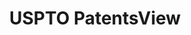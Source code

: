 ---
bigquery: https://console.cloud.google.com/bigquery?p=patents-public-data&d=patentsview&page=dataset
citation: Attribution should be given to PatentsView for use, distribution, or derivative
  works.
code: https://github.com/CSSIP-AIR/PatentsView-Code-Snippets/
contributors: USPTO
cost: None
description: 'PatentsView includes US patent data including raw data (summaries, applications,
  pregrant applications), disambugations of inventors and assignees, and inventor
  gender estimates.  Also foreign priority data, # of figures and sheets, and government
  interest statements.'
documentation: https://patentsview.org/query/builder-faqs
last_edit: 04/10/2022, 03:01:04
location: https://patentsview.org/
maintained_by: USPTO
record_creation_timestamp: 12/2/2020 17:20:46
schema_fields:
- lname
- organization_id
- category_id
- latlong
- number
- subclass
- lapse_of_patent
- term_grant
- country
- num_figures
- disamb_inventor_id_20200630
- country_transformed
- sector_title
- length
- main_group
- group
- latitude
- lawyer_id
- num
- disamb_assignee_id_20200331
- county_fips
- field_id
- classification_status
- citation_id
- male
- deceased
- rawinventor_id
- location_id
- type
- series_code
- term_disclaimer
- organization
- id
- f102_date
- kind
- assignee_id
- state
- disamb_inventor_id_20190820
- sequence
- classification_data_source
- disamb_inventor_id_20191231
- filename
- level_two
- f371_date
- num_sheets
- county
- state_fips
- field_title
- inventor_id
- applicant_type
- disamb_assignee_id_20200630
- action_date
- term_extension
- role
- exemplary
- latin_name
- disamb_inventor_id_20191008
- reldocno
- classification_level
- subclass_id
- disamb_assignee_id_20191231
- dependent
- application_id
- rule_47
- designation
- symbol_position
- section
- disamb_inventor_id_20181127
- section_id
- publication_number
- name
- classification_value
- _371_date
- text
- name_last
- relkind
- status
- disamb_assignee_id_20191008
- uuid
- disamb_inventor_id_20170307
- _102_date
- doc_type
- disamb_inventor_id_20171003
- doctype
- male_flag
- rel_id
- level_three
- ipc_class
- disamb_assignee_id_20181127
- disamb_assignee_id_20190312
- ipc_version_indicator
- subgroup
- gi_statement
- disamb_inventor_id_20200929
- disamb_inventor_id_20180528
- attribution_status
- withdrawn
- variety
- abstract
- mainclass_id
- subsection_id
- group_id
- disamb_inventor_id_20170808
- name_first
- disclaimer_date
- disamb_inventor_id_20190312
- fname
- disamb_assignee_id_20190820
- patent_id
- disamb_inventor_id_20171226
- num_claims
- subgroup_id
- disamb_inventor_id_20201229
- title
- category
- level_one
- rawlocation_id
- disamb_inventor_id_20200331
- longitude
- city
- date
- subcategory_id
- contract_award_number
- rawassignee_id
- disamb_assignee_id_20200929
shortname: patentsview
tags:
- disambiguation
- United States
- gender
terms_of_use: Creative Commons Attribution 4.0 International License.
timeframe: 1963-1999
title: USPTO PatentsView
uuid: cf1780b1-e265-4e49-8d1d-83b9cfe0fd9a
---